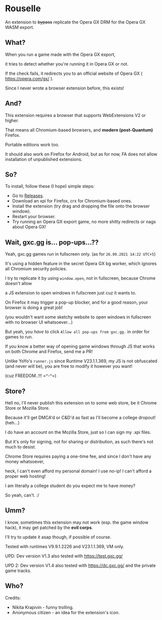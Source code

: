 # Rouselle

An extension to ~~bypass~~ replicate the Opera GX DRM for the Opera GX WASM export.

## What?

When you run a game made with the Opera GX export,

it tries to detect whether you're running it in Opera GX or not.

If the check fails, it redirects you to an official website of Opera GX ( https://opera.com/gx/ ).

Since I never wrote a browser extension before, this exists!

## And?

This extension requires a browser that supports WebExtensions V2 or higher.

That means all Chromium-based browsers, and **modern (post-Quantum)** Firefox.

Portable editions work too.

It should also work on Firefox for Android, but as for now, FA does not allow installation of unpublished extensions.

## So?

To install, follow these (I hope) simple steps:

- Go to [Releases](https://github.com/nkrapivin/Rouselle/releases).
- Download an xpi for Firefox, crx for Chromium-based ones.
- Install the extension (try drag and dropping the file onto the browser window).
- Restart your browser.
- Try running an Opera GX export game, no more shitty redirects or nags about Opera GX!

## Wait, gxc.gg is... pop-ups...??

Yeah, gxc.gg games run in fullscreen only. (as for `26.09.2021 14:22 UTC+5`)

It's using a hidden feature in the secret Opera GX bg worker, which ignores all Chromium security policies.

I try to replicate it by using `window.open`, not in fullscreen, because Chrome doesn't allow

a JS extension to open windows in fullscreen just cuz it wants to.

On Firefox it may trigger a pop-up blocker, and for a good reason, your browser is doing a great job!

(you wouldn't want some sketchy website to open windows in fullscreen with no browser UI whatsoever...)

But yeah, you *have* to click `Allow all pop-ups from gxc.gg.` in order for games to run.

If you know a better way of opening game windows through JS that works on both Chrome and Firefox, send me a PR!

Unlike YoYo's `runner.js` since Runtime V23.1.1.369, my JS is not obfuscated (and never will be), you are free to modify it however you want!

(cuz FREEDOM..!!! =^-^=)

## Store?

Hell no, I'll never publish this extension on to some web store, be it Chrome Store or Mozilla Store.

Because it'll get DMCA'd or C&D'd as fast as I'll become a college dropout! (heh...)

I do have an account on the Mozilla Store, just so I can sign my .xpi files.

But it's only for signing, not for sharing or distribution, as such there's not much to desist.

Chrome Store requires paying a one-time fee, and since I don't have any money whatsoever,

heck, I can't even afford my personal domain! I use no-ip! I can't afford a proper web hosting!

I am literally a college student do you expect me to have money?

So yeah, can't. :/

## Umm?

I know, sometimes this extension may not work (esp. the game window hack), it may get patched by the **evil corps**.

I'll try to update it asap though, if possible of course.

Tested with runtimes V9.9.1.2226 and V23.1.1.369, VM only.

UPD: Dev version V1.3 also tested with https://test.gxc.gg/

UPD 2: Dev version V1.4 also tested with https://dc.gxc.gg/ and the private game tracks.

## Who?

Credits:

- Nikita Krapivin - funny trolling.
- Anonymous citizen - an idea for the extension's icon.
